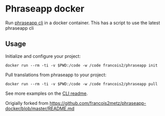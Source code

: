 # Phraseapp docker

Run [phraseapp cli][cli] in a docker container. This has a script to use the latest phraseapp cli

## Usage

Initialize and configure your project:

    docker run --rm -ti -v $PWD:/code -w /code francois2/phraseapp init

Pull translations from phraseapp to your project:

    docker run --rm -ti -v $PWD:/code -w /code francois2/phraseapp pull

See more examples on the [CLI readme][readme].

[cli]: https://phraseapp.com/cli
[readme]: https://github.com/phrase/phraseapp-client/blob/master/README.md

Origially forked from https://github.com/francois2metz/phraseapp-docker/blob/master/README.md
